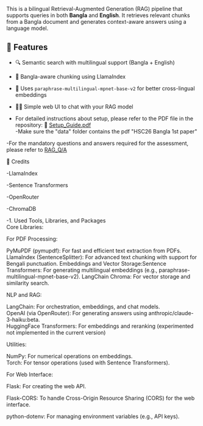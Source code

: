 This is a bilingual Retrieval-Augmented Generation (RAG) pipeline that supports queries in both **Bangla** and **English**. It retrieves relevant chunks from a Bangla document and generates context-aware answers using a language model.
## 🚀 Features

- 🔍 Semantic search with multilingual support (Bangla + English)
- 🧩 Bangla-aware chunking using LlamaIndex
- 🧠 Uses `paraphrase-multilingual-mpnet-base-v2` for better cross-lingual embeddings
- 🧑‍💻 Simple web UI to chat with your RAG model

- For detailed instructions about setup, please refer to the PDF file in the repository:
📄 [Setup_Guide.pdf](https://github.com/RaisaTahasen/RAG/blob/main/Setup%20Guide.pdf)  
-Make sure the "data" folder contains the pdf "HSC26 Bangla 1st paper"

-For the mandatory questions and answers required for the assessment, please refer to [RAG_Q/A](https://github.com/RaisaTahasen/RAG/blob/main/RAG_Q_A.pdf)  

📌 Credits

-LlamaIndex

-Sentence Transformers

-OpenRouter

-ChromaDB

-1. Used Tools, Libraries, and Packages  
Core Libraries:  

For PDF Processing:  

PyMuPDF (pymupdf): For fast and efficient text extraction from PDFs.
LlamaIndex (SentenceSplitter): For advanced text chunking with support for Bengali punctuation.
Embeddings and Vector Storage:Sentence Transformers: For generating multilingual embeddings (e.g., paraphrase-multilingual-mpnet-base-v2).
LangChain Chroma: For vector storage and similarity search.  

NLP and RAG:  

LangChain: For orchestration, embeddings, and chat models.  
OpenAI (via OpenRouter): For generating answers using anthropic/claude-3-haiku:beta.  
HuggingFace Transformers: For embeddings and reranking (experimented not implemented in the current version)  

Utilities:  

NumPy: For numerical operations on embeddings.  
Torch: For tensor operations (used with Sentence Transformers).  

For Web Interface:  

Flask: For creating the web API.  

Flask-CORS: To handle Cross-Origin Resource Sharing (CORS) for the web interface.  

python-dotenv: For managing environment variables (e.g., API keys).  

